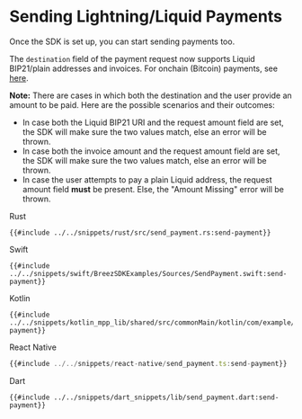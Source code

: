 # Sending Lightning/Liquid Payments

Once the SDK is set up, you can start sending payments too.


The `destination` field of the payment request now supports Liquid BIP21/plain addresses and invoices. For onchain (Bitcoin) payments, see [here](pay_onchain.md).

**Note:** There are cases in which both the destination and the user provide an amount to be paid. Here are the possible scenarios and their outcomes:
- In case both the Liquid BIP21 URI and the request amount field are set, the SDK will make sure the two values match, else an error will be thrown.
- In case both the invoice amount and the request amount field are set, the SDK will make sure the two values match, else an error will be thrown.
- In case the user attempts to pay a plain Liquid address, the request amount field **must** be present. Else, the "Amount Missing" error will be thrown.

<custom-tabs category="lang">
<div slot="title">Rust</div>
<section>

```rust,ignore
{{#include ../../snippets/rust/src/send_payment.rs:send-payment}}
```
</section>

<div slot="title">Swift</div>
<section>

```swift,ignore
{{#include ../../snippets/swift/BreezSDKExamples/Sources/SendPayment.swift:send-payment}}
```
</section>

<div slot="title">Kotlin</div>
<section>

```kotlin,ignore
{{#include ../../snippets/kotlin_mpp_lib/shared/src/commonMain/kotlin/com/example/kotlinmpplib/SendPayment.kt:send-payment}}
```
</section>

<div slot="title">React Native</div>
<section>

```typescript
{{#include ../../snippets/react-native/send_payment.ts:send-payment}}
```
</section>

<div slot="title">Dart</div>
<section>

```dart,ignore
{{#include ../../snippets/dart_snippets/lib/send_payment.dart:send-payment}}
```
</section>
</custom-tabs>

